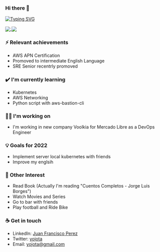 ### Hi there 👋

[![Typing SVG](https://readme-typing-svg.herokuapp.com?duration=3000&vCenter=true&width=401&height=100&lines=SysAdmin+Linux;DevOps;I'm+learning+always;Cloud+Engineer)](https://git.io/typing-svg)

<a href="https://github.com/anuraghazra/github-readme-stats">
  <img align="center" src="https://github-readme-stats.vercel.app/api?username=yojota&show_icons=true&theme=radical" />
</a>
<a href="https://github.com/anuraghazra/convoychat">
  <img align="center" src="https://github-readme-stats.vercel.app/api/top-langs/?username=yojota&layout=compactt" />
</a>

### ⚡ Relevant achievements

- AWS APN Certification 
- Promoved to intermediate English Language   
- SRE Senior recentrly promoved

### ✔️ I'm currently learning
- Kubernetes
- AWS Networking
- Python script with aws-bastion-cli

### 👩‍💻 I'm working on
- I'm working in new company Voolkia for Mercado Libre as a DevOps Engineer

### 💡 Goals for 2022
- Implement server local kubernetes with friends
- Improve my englsih

### 🌴 Other Interest 
- Read Book (Actually I'm reading "Cuentos Completos - Jorge Luis Borges")
- Watch Movies and Series
- Go to bar with friends 
- Play football and Ride Bike

### ☕ Get in touch
- LinkedIn: <a href = "https://www.linkedin.com/in/juan-francisco-perez-b0759632/">Juan Francisco Perez</a>
- Twitter: <a href = "https://twitter.com/yojota">yojota</a>
- Email: yojota@gmail.com
<br>
<br>
